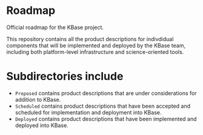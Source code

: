 # Roadmap

Official roadmap for the KBase project.

This repository contains all the product descriptions for indivdidual
components that will be implemented and deployed by the KBase team, including
both platform-level infrastructure and science-oriented tools.

# Subdirectories include

* `Proposed` contains product descriptions that are under considerations for
  addition to KBase.
* `Scheduled` contains product descriptions that have been accepted and
  scheduled for implementation and deployment into KBase.
* `Deployed` contains product descriptions that have been implemented and
  deployed into KBase. 

